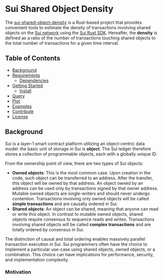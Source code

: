 # Sui Shared Object Density

The [sui-shared-object-density](https://github.com/roman1e2f5p8s/sui-shared-object-density) 
is a Rust-based project that provides convenient tools to estimate the density of transactions 
involving shared objects on the [Sui network](https://sui.io/) using the 
[Sui Rust SDK](https://docs.sui.io/build/rust-sdk). Hereafter, the **density** is defined as 
a ratio of the number of transactions touching shared objects to the total number of 
transactions for a given time interval.

## Table of Contents

- [Background](#background)
- [Requirements](#requirements)
    - [Dependencies](#dependencies)
- [Getting Started](#getting-started)
    - [Install](#install)
- [Query](#query-usage)
- [Plot](#plot-usage)
- [Examples](#examples)
- [Contribute](#contribute)
- [License](#license)

## Background

Sui is a layer-1 smart contract platform utilizing an object-centric data model: the basic unit 
of storage in Sui is **object**. The Sui ledger therefore stores a collection of 
programmable objects, each with a globally unique ID.

From the ownership point of view, there are two types of Sui objects:
- **Owned objects**: This is the most common case. Upon creation in the code, such object can be 
transferred to an address. After the transfer, this object will be owned by that address. 
An object owned by an address can be used only by transactions signed by that owner address. 
Mutable owned objects are single-writers and should never undergo contention. Transactions
involving only owned objects will be called **simple transactions** and are causally ordered in Sui.
- **Shared objects**: An object can be shared, meaning that anyone can read or write this object. 
In contrast to mutable owned objects, shared objects require consensus to sequence reads 
and writes. Transactions involving shared objects will be called **complex transactions** and are
totally ordered by consensus in Sui.

The distinction of causal and total ordering enables massively parallel transaction execution 
in Sui. Sui programmers often have the choice to implement a particular use-case using 
shared objects, owned objects, or a combination. This choice can have implications for 
performance, security, and implementation complexity.


### Motivation
